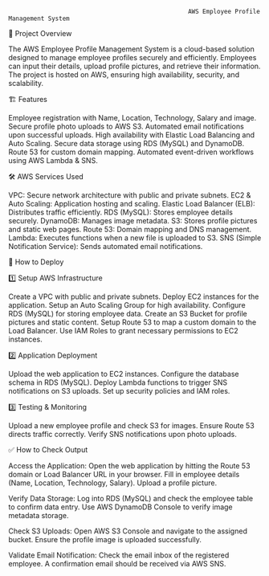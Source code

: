                                                       AWS Employee Profile Management System

📌 Project Overview

The AWS Employee Profile Management System is a cloud-based solution designed to manage employee profiles securely and efficiently. Employees can input their details, upload profile pictures, and retrieve their information. The project is hosted on AWS, ensuring high availability, security, and scalability.

🏗️ Features

Employee registration with Name, Location, Technology, Salary and image.
Secure profile photo uploads to AWS S3.
Automated email notifications upon successful uploads.
High availability with Elastic Load Balancing and Auto Scaling.
Secure data storage using RDS (MySQL) and DynamoDB.
Route 53 for custom domain mapping.
Automated event-driven workflows using AWS Lambda & SNS.

🛠️ AWS Services Used

VPC: Secure network architecture with public and private subnets.
EC2 & Auto Scaling: Application hosting and scaling.
Elastic Load Balancer (ELB): Distributes traffic efficiently.
RDS (MySQL): Stores employee details securely.
DynamoDB: Manages image metadata.
S3: Stores profile pictures and static web pages.
Route 53: Domain mapping and DNS management.
Lambda: Executes functions when a new file is uploaded to S3.
SNS (Simple Notification Service): Sends automated email notifications.

🚀 How to Deploy

1️⃣ Setup AWS Infrastructure

Create a VPC with public and private subnets.
Deploy EC2 instances for the application.
Setup an Auto Scaling Group for high availability.
Configure RDS (MySQL) for storing employee data.
Create an S3 Bucket for profile pictures and static content.
Setup Route 53 to map a custom domain to the Load Balancer.
Use IAM Roles to grant necessary permissions to EC2 instances.

2️⃣ Application Deployment

Upload the web application to EC2 instances.
Configure the database schema in RDS (MySQL).
Deploy Lambda functions to trigger SNS notifications on S3 uploads.
Set up security policies and IAM roles.

3️⃣ Testing & Monitoring

Upload a new employee profile and check S3 for images.
Ensure Route 53 directs traffic correctly.
Verify SNS notifications upon photo uploads.

✅ How to Check Output

Access the Application:
Open the web application by hitting the Route 53 domain or Load Balancer URL in your browser.
Fill in employee details (Name, Location, Technology, Salary).
Upload a profile picture.

Verify Data Storage:
Log into RDS (MySQL) and check the employee table to confirm data entry.
Use AWS DynamoDB Console to verify image metadata storage.

Check S3 Uploads:
Open AWS S3 Console and navigate to the assigned bucket.
Ensure the profile image is uploaded successfully.

Validate Email Notification:
Check the email inbox of the registered employee.
A confirmation email should be received via AWS SNS.
